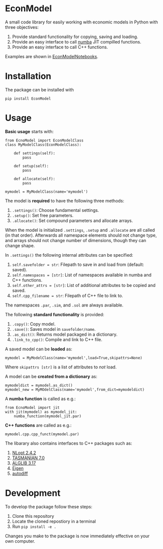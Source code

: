 # EconModel

A small code library for easily working with economic models in Python with three objectives:

1. Provide standard functionality for copying, saving and loading.
1. Provide an easy interface to call [numba](http://numba.pydata.org/) JIT compilled functions.
1. Provide an easy interface to call C++ functions.

Examples are shown in [EconModelNotebooks](https://github.com/NumEconCopenhagen/EconModelNotebooks).

# Installation

The package can be installed with

```
pip install EconModel
```

# Usage

**Basic usage** starts with:

```
from EcnoModel import EconModelClass
class MyModelClass(EconModelClass):
    
    def settings(self):
        pass

    def setup(self):
        pass

    def allocate(self):
        pass        

mymodel = MyModelClass(name='mymodel')
```

The model is **required** to have the following three methods:

1. `.settings()`: Choose fundamental settings.
1. `.setup()`: Set free parameters.
1. `.allocate()`: Set compound parameters and allocate arrays.

When the model is initialized `.settings`, `.setup` and `.allocate` are all called (in that order). Afterwards all namespace elements should not change type, and arrays should not change number of dimensions, though they can change shape.

In `.settings()` the following internal attributes can be specified:

1. `self.savefolder = str`: Filepath to save in and load from (default: saved).
1. `self.namespaces = [str]`: List of namespaces available in numba and C++ functions.
1. `self.other_attrs = [str]`: List of additional attributes to be copied and saved.
1. `self.cpp_filename = str`: Filepath of C++ file to link to.

 The namespaces `.par`, `.sim`, and `.sol` are always available.

 The following **standard functionality** is provided:

1. `.copy()`: Copy model.
1. `.save()`: Saves model in `savefolder/name`.
1. `.as_dict()`: Returns model packaged in a dictionary.
1. `.link_to_cpp()`: Compile and link to C++ file.

A saved model can be **loaded** as:

```
mymodel = MyModelClass(name='mymodel',load=True,skipattrs=None)
```

Where `skipattrs [str]`  is a list of attributes to *not* load.

A model can be **created from a dictionary** as:

```
mymodeldict = mymodel.as_dict()
mymodel_new = MyMOdelClass(name='mymodel',from_dict=mymodeldict)
```

A **numba function** is called as e.g.:

```
from EcnoModel import jit
with jit(mymodel) as mymodel_jit:
    numba_function(mymodel_jit.par)
```

**C++ functions** are called as e.g.:

```
mymodel.cpp.cpp_funct(mymodel.par)
```

The libarary also contains interfaces to C++ packages such as:

1. [NLopt 2.4.2](https://nlopt.readthedocs.io/en/latest/)
1. [TASMANIAN 7.0](https://github.com/ORNL/TASMANIAN/)
1. [ALGLIB 3.17](https://www.alglib.net/)
1. [Eigen](https://eigen.tuxfamily.org/index.php?title=Main_Page)
1. [autodiff](https://autodiff.github.io/)

# Development

To develop the package follow these steps:

1. Clone this repository
2. Locate the cloned repostiory in a terminal
4. Run `pip install -e .`

Changes you make to the package is now immediately effective on your own computer. 
